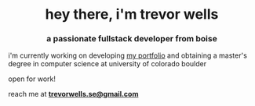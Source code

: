<h1 align="center">hey there, i'm trevor wells</h1>
<h3 align="center">a passionate fullstack developer from boise</h3>

i'm currently working on developing [my portfolio](https://trevorwells.vercel.app) and obtaining a master's degree in computer science at university of colorado boulder

open for work!

reach me at **trevorwells.se@gmail.com**


